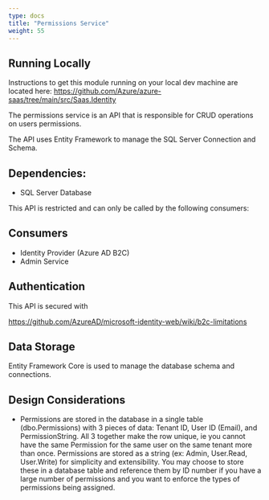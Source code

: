 ```yaml
---
type: docs
title: "Permissions Service"
weight: 55
---
```


## Running Locally

<!-- TODO: Need to update this link at some point -->

Instructions to get this module running on your local dev machine are located here: https://github.com/Azure/azure-saas/tree/main/src/Saas.Identity 

The permissions service is an API that is responsible for CRUD operations on users permissions. 

The API uses Entity Framework to manage the SQL Server Connection and Schema. 

## Dependencies:

- SQL Server Database

This API is restricted and can only be called by the following consumers:

## Consumers

- Identity Provider (Azure AD B2C)
- Admin Service

## Authentication

This API is secured with 


https://github.com/AzureAD/microsoft-identity-web/wiki/b2c-limitations


## Data Storage
Entity Framework Core is used to manage the database schema and connections.
## Design Considerations

- Permissions are stored in the database in a single table (dbo.Permissions) with 3 pieces of data: Tenant ID, User ID (Email), and PermissionString. All 3 together make the row unique, ie you cannot have the same Permission for the same user on the same tenant more than once. Permissions are stored as a string (ex: Admin, User.Read, User.Write) for simplicity and extensibility. You may choose to store these in a database table and reference them by ID number if you have a large number of permissions and you want to enforce the types of permissions being assigned.